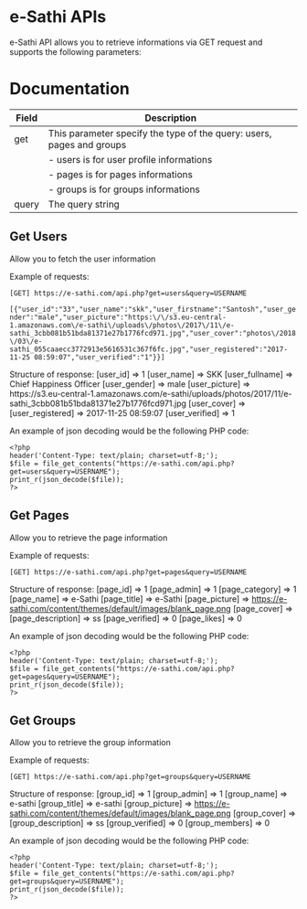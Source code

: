 # e-Sathi APIs
  e-Sathi API allows you to retrieve informations via GET request and supports the following parameters:

# Documentation

|Field     |	Description  |	
| ------------- | ------------- | 
|get |	This parameter specify the type of the query: users, pages and groups |
||        - users is for user profile informations|
||        - pages is for pages informations|
||        - groups is for groups informations | 
|query |	The query string |	

## Get Users
Allow you to fetch the user information

Example of requests:
```
[GET] https://e-sathi.com/api.php?get=users&query=USERNAME
```

```[{"user_id":"33","user_name":"skk","user_firstname":"Santosh","user_gender":"male","user_picture":"https:\/\/s3.eu-central-1.amazonaws.com\/e-sathi\/uploads\/photos\/2017\/11\/e-sathi_3cbb081b51bda81371e27b1776fcd971.jpg","user_cover":"photos\/2018\/03\/e-sathi_055caaecc3772913e5616531c367f6fc.jpg","user_registered":"2017-11-25 08:59:07","user_verified":"1"}}]```

Structure of response:
[user_id] => 1
[user_name] => SKK
[user_fullname] => Chief Happiness Officer
[user_gender] => male
[user_picture] => https:\/\/s3.eu-central-1.amazonaws.com\/e-sathi\/uploads\/photos\/2017\/11\/e-sathi_3cbb081b51bda81371e27b1776fcd971.jpg
[user_cover] =>
[user_registered] => 2017-11-25 08:59:07
[user_verified] => 1

An example of json decoding would be the following PHP code:
```
<?php
header('Content-Type: text/plain; charset=utf-8;');
$file = file_get_contents("https://e-sathi.com/api.php?get=users&query=USERNAME");
print_r(json_decode($file));
?>
```

## Get Pages
  Allow you to retrieve the page information

Example of requests:
```
[GET] https://e-sathi.com/api.php?get=pages&query=USERNAME
```

Structure of response:
[page_id] => 1
[page_admin] => 1
[page_category] => 1
[page_name] => e-Sathi
[page_title] => e-Sathi
[page_picture] => https://e-sathi.com/content/themes/default/images/blank_page.png
[page_cover] =>
[page_description] => ss
[page_verified] => 0
[page_likes] => 0

An example of json decoding would be the following PHP code:
```
<?php
header('Content-Type: text/plain; charset=utf-8;');
$file = file_get_contents("https://e-sathi.com/api.php?get=pages&query=USERNAME");
print_r(json_decode($file));
?>
```

## Get Groups
  Allow you to retrieve the group information

Example of requests:
```
[GET] https://e-sathi.com/api.php?get=groups&query=USERNAME
```

Structure of response:
[group_id] => 1
[group_admin] => 1
[group_name] => e-sathi
[group_title] => e-sathi
[group_picture] => https://e-sathi.com/content/themes/default/images/blank_page.png
[group_cover] =>
[group_description] => ss
[group_verified] => 0
[group_members] => 0

An example of json decoding would be the following PHP code:
```
<?php
header('Content-Type: text/plain; charset=utf-8;');
$file = file_get_contents("https://e-sathi.com/api.php?get=groups&query=USERNAME");
print_r(json_decode($file));
?>
```
